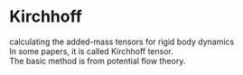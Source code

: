 # Kirchhoff
calculating the added-mass tensors for rigid body dynamics  
In some papers, it is called Kirchhoff tensor.  
The basic method is from potential flow theory.  
